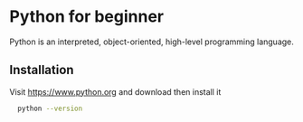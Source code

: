 # Python for beginner

Python is an interpreted, object-oriented, high-level programming language.


## Installation

Visit https://www.python.org and download then install it

```bash
  python --version
```
    